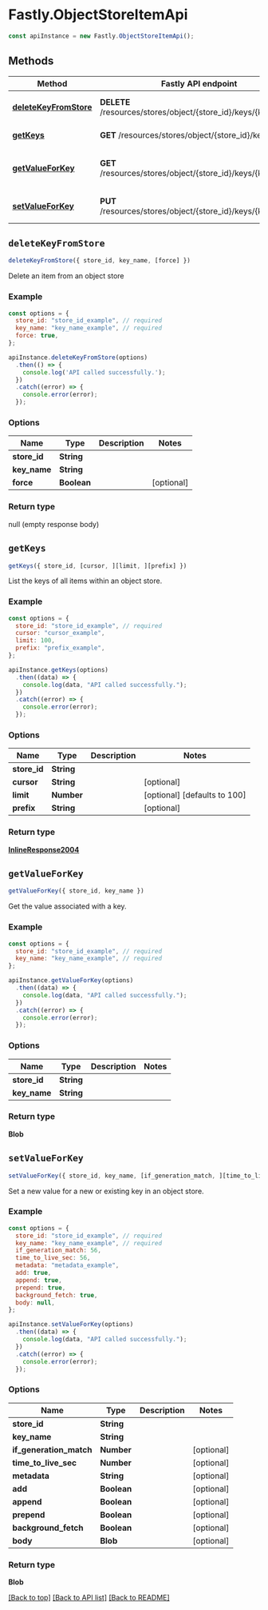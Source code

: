 # Fastly.ObjectStoreItemApi

```javascript
const apiInstance = new Fastly.ObjectStoreItemApi();
```
## Methods

Method | Fastly API endpoint | Description
------------- | ------------- | -------------
[**deleteKeyFromStore**](ObjectStoreItemApi.md#deleteKeyFromStore) | **DELETE** /resources/stores/object/{store_id}/keys/{key_name} | Delete object store item.
[**getKeys**](ObjectStoreItemApi.md#getKeys) | **GET** /resources/stores/object/{store_id}/keys | List object store keys.
[**getValueForKey**](ObjectStoreItemApi.md#getValueForKey) | **GET** /resources/stores/object/{store_id}/keys/{key_name} | Get the value of an object store item
[**setValueForKey**](ObjectStoreItemApi.md#setValueForKey) | **PUT** /resources/stores/object/{store_id}/keys/{key_name} | Insert an item into an object store


## `deleteKeyFromStore`

```javascript
deleteKeyFromStore({ store_id, key_name, [force] })
```

Delete an item from an object store

### Example

```javascript
const options = {
  store_id: "store_id_example", // required
  key_name: "key_name_example", // required
  force: true,
};

apiInstance.deleteKeyFromStore(options)
  .then(() => {
    console.log('API called successfully.');
  })
  .catch((error) => {
    console.error(error);
  });
```

### Options

Name | Type | Description  | Notes
------------- | ------------- | ------------- | -------------
**store_id** | **String** |  |
**key_name** | **String** |  |
**force** | **Boolean** |  | [optional]

### Return type

null (empty response body)


## `getKeys`

```javascript
getKeys({ store_id, [cursor, ][limit, ][prefix] })
```

List the keys of all items within an object store.

### Example

```javascript
const options = {
  store_id: "store_id_example", // required
  cursor: "cursor_example",
  limit: 100,
  prefix: "prefix_example",
};

apiInstance.getKeys(options)
  .then((data) => {
    console.log(data, "API called successfully.");
  })
  .catch((error) => {
    console.error(error);
  });
```

### Options

Name | Type | Description  | Notes
------------- | ------------- | ------------- | -------------
**store_id** | **String** |  |
**cursor** | **String** |  | [optional]
**limit** | **Number** |  | [optional] [defaults to 100]
**prefix** | **String** |  | [optional]

### Return type

[**InlineResponse2004**](InlineResponse2004.md)


## `getValueForKey`

```javascript
getValueForKey({ store_id, key_name })
```

Get the value associated with a key.

### Example

```javascript
const options = {
  store_id: "store_id_example", // required
  key_name: "key_name_example", // required
};

apiInstance.getValueForKey(options)
  .then((data) => {
    console.log(data, "API called successfully.");
  })
  .catch((error) => {
    console.error(error);
  });
```

### Options

Name | Type | Description  | Notes
------------- | ------------- | ------------- | -------------
**store_id** | **String** |  |
**key_name** | **String** |  |

### Return type

**Blob**


## `setValueForKey`

```javascript
setValueForKey({ store_id, key_name, [if_generation_match, ][time_to_live_sec, ][metadata, ][add, ][append, ][prepend, ][background_fetch, ][body] })
```

Set a new value for a new or existing key in an object store.

### Example

```javascript
const options = {
  store_id: "store_id_example", // required
  key_name: "key_name_example", // required
  if_generation_match: 56,
  time_to_live_sec: 56,
  metadata: "metadata_example",
  add: true,
  append: true,
  prepend: true,
  background_fetch: true,
  body: null,
};

apiInstance.setValueForKey(options)
  .then((data) => {
    console.log(data, "API called successfully.");
  })
  .catch((error) => {
    console.error(error);
  });
```

### Options

Name | Type | Description  | Notes
------------- | ------------- | ------------- | -------------
**store_id** | **String** |  |
**key_name** | **String** |  |
**if_generation_match** | **Number** |  | [optional]
**time_to_live_sec** | **Number** |  | [optional]
**metadata** | **String** |  | [optional]
**add** | **Boolean** |  | [optional]
**append** | **Boolean** |  | [optional]
**prepend** | **Boolean** |  | [optional]
**background_fetch** | **Boolean** |  | [optional]
**body** | **Blob** |  | [optional]

### Return type

**Blob**


[[Back to top]](#) [[Back to API list]](../../README.md#endpoints)
[[Back to README]](../../README.md)
